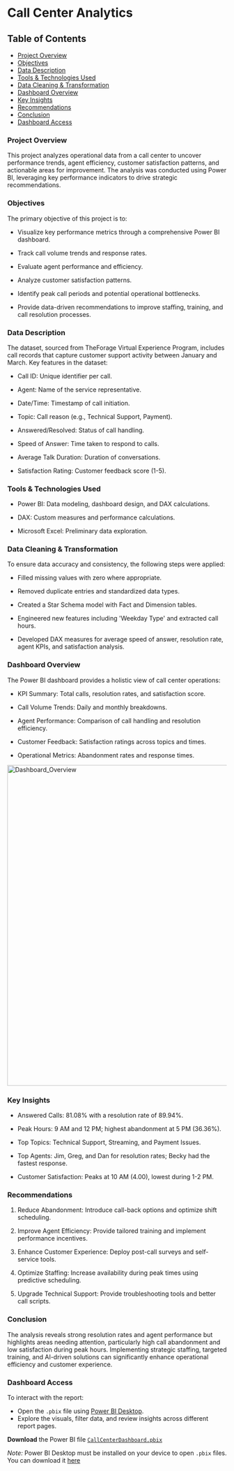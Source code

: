 # Call Center Analytics

## Table of Contents

- [Project Overview](#project-overview)
- [Objectives](#objectives)
- [Data Description](#data-description)
- [Tools & Technologies Used](#tools--technologies-used)
- [Data Cleaning & Transformation](#data-cleaning--transformation)
- [Dashboard Overview](#dashboard-overview)
- [Key Insights](#key-insights)
- [Recommendations](#recommendations)
- [Conclusion](#conclusion)
- [Dashboard Access](#dashboard-access)


### Project Overview

This project analyzes operational data from a call center to uncover performance trends, agent efficiency, customer satisfaction patterns, and actionable areas for improvement. The analysis was conducted using Power BI, leveraging key performance indicators to drive strategic recommendations.

### Objectives

The primary objective of this project is to:

- Visualize key performance metrics through a comprehensive Power BI dashboard.

- Track call volume trends and response rates.

- Evaluate agent performance and efficiency.

- Analyze customer satisfaction patterns.

- Identify peak call periods and potential operational bottlenecks.

- Provide data-driven recommendations to improve staffing, training, and call resolution processes.

### Data Description

The dataset, sourced from TheForage Virtual Experience Program, includes call records that capture customer support activity between January and March. Key features in the dataset:

- Call ID: Unique identifier per call.

- Agent: Name of the service representative.

- Date/Time: Timestamp of call initiation.

- Topic: Call reason (e.g., Technical Support, Payment).

- Answered/Resolved: Status of call handling.

- Speed of Answer: Time taken to respond to calls.

- Average Talk Duration: Duration of conversations.

- Satisfaction Rating: Customer feedback score (1-5).

### Tools & Technologies Used

- Power BI: Data modeling, dashboard design, and DAX calculations.

- DAX: Custom measures and performance calculations.

- Microsoft Excel: Preliminary data exploration.

### Data Cleaning & Transformation

To ensure data accuracy and consistency, the following steps were applied:

- Filled missing values with zero where appropriate.

- Removed duplicate entries and standardized data types.

- Created a Star Schema model with Fact and Dimension tables.

- Engineered new features including 'Weekday Type' and extracted call hours.

- Developed DAX measures for average speed of answer, resolution rate, agent KPIs, and satisfaction analysis.

### Dashboard Overview

The Power BI dashboard provides a holistic view of call center operations:

- KPI Summary: Total calls, resolution rates, and satisfaction score.

- Call Volume Trends: Daily and monthly breakdowns.

- Agent Performance: Comparison of call handling and resolution efficiency.

- Customer Feedback: Satisfaction ratings across topics and times.

- Operational Metrics: Abandonment rates and response times.


<img width="1328" height="735" alt="Dashboard_Overview" src="https://github.com/user-attachments/assets/d2fc936b-8a30-4c73-8928-2c521e76302b" />

### Key Insights

- Answered Calls: 81.08% with a resolution rate of 89.94%.

- Peak Hours: 9 AM and 12 PM; highest abandonment at 5 PM (36.36%).

- Top Topics: Technical Support, Streaming, and Payment Issues.

- Top Agents: Jim, Greg, and Dan for resolution rates; Becky had the fastest response.

- Customer Satisfaction: Peaks at 10 AM (4.00), lowest during 1-2 PM.

### Recommendations

1. Reduce Abandonment: Introduce call-back options and optimize shift scheduling.

2. Improve Agent Efficiency: Provide tailored training and implement performance incentives.

3. Enhance Customer Experience: Deploy post-call surveys and self-service tools.

4. Optimize Staffing: Increase availability during peak times using predictive scheduling.

5. Upgrade Technical Support: Provide troubleshooting tools and better call scripts.

### Conclusion

The analysis reveals strong resolution rates and agent performance but highlights areas needing attention, particularly high call abandonment and low satisfaction during peak hours. Implementing strategic staffing, targeted training, and AI-driven solutions can significantly enhance operational efficiency and customer experience.

### Dashboard Access

To interact with the report:

- Open the `.pbix` file using [Power BI Desktop](https://powerbi.microsoft.com/en-us/desktop/).
- Explore the visuals, filter data, and review insights across different report pages.

**Download** the Power BI file [`CallCenterDashboard.pbix`](https://github.com/FisayoAnalyst/Call-Center-Analytics/commit/d8d1f543f306275d1db2fd2a1470b75644442949)

*Note:* Power BI Desktop must be installed on your device to open `.pbix` files. You can download it [here](https://powerbi.microsoft.com/en-us/desktop/)








